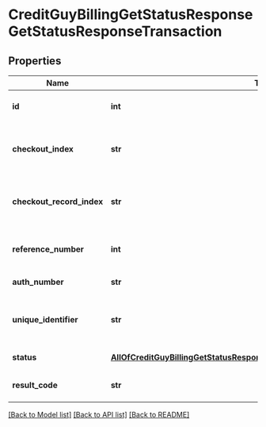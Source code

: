 # CreditGuyBillingGetStatusResponseGetStatusResponseTransaction

## Properties
Name | Type | Description | Notes
------------ | ------------- | ------------- | -------------
**id** | **int** | OfficeGuy transaction identifier | [optional] 
**checkout_index** | **str** | Checkout index (Voucher number part 1) | [optional] 
**checkout_record_index** | **str** | Checkout record index (Voucher number part 2) | [optional] 
**reference_number** | **int** | Reference number (Deposit identifier) | [optional] 
**auth_number** | **str** | Authorization number | [optional] 
**unique_identifier** | **str** | Unique transaction identifier, as input during Load | [optional] 
**status** | [**AllOfCreditGuyBillingGetStatusResponseGetStatusResponseTransactionStatus**](AllOfCreditGuyBillingGetStatusResponseGetStatusResponseTransactionStatus.md) | Transaction status | [optional] 
**result_code** | **str** | Transaction Shva result code | [optional] 

[[Back to Model list]](../README.md#documentation-for-models) [[Back to API list]](../README.md#documentation-for-api-endpoints) [[Back to README]](../README.md)

